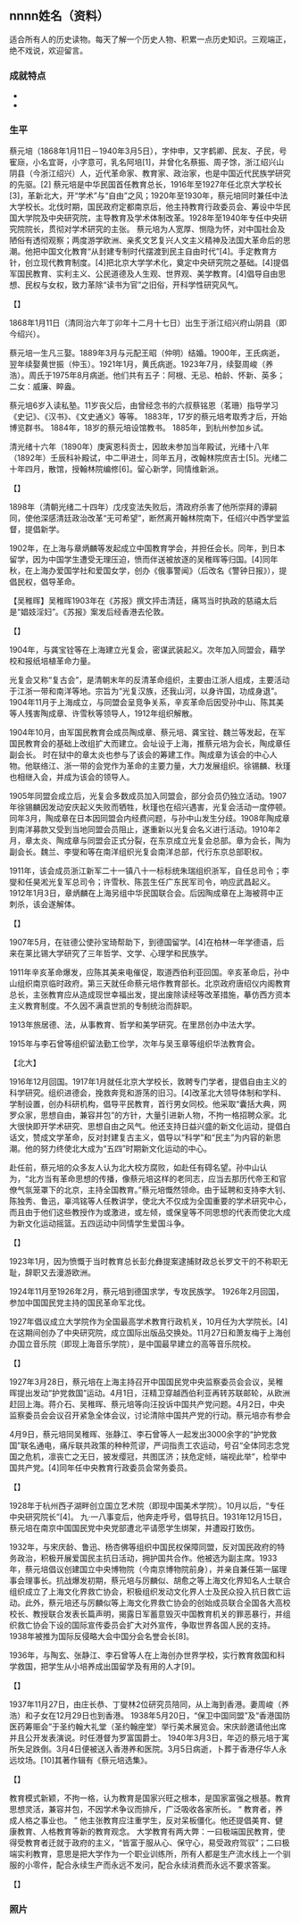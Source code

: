 ## nnnn姓名（资料）

适合所有人的历史读物。每天了解一个历史人物、积累一点历史知识。三观端正，绝不戏说，欢迎留言。  

### 成就特点

- ​
- ​


### 生平

蔡元培（1868年1月11日－1940年3月5日），字仲申，又字鹤卿、民友、孑民，号寉庼，小名宜哥，小字意可，乳名阿培[1]，并曾化名蔡振、周子馀，浙江绍兴山阴县（今浙江绍兴）人，近代革命家、教育家、政治家，也是中国近代民族学研究的先驱。[2]
蔡元培是中华民国首任教育总长，1916年至1927年任北京大学校长[3]，革新北大，开“学术”与“自由”之风；1920年至1930年，蔡元培同时兼任中法大学校长。北伐时期，国民政府定都南京后，他主持教育行政委员会、筹设中华民国大学院及中央研究院，主导教育及学术体制改革。1928年至1940年专任中央研究院院长，贯彻对学术研究的主张。
蔡元培为人宽厚、恻隐为怀，对中国社会及陋俗有透彻观察；两度游学欧洲、亲炙文艺复兴人文主义精神及法国大革命后的思潮。他把中国文化教育“从封建专制时代摆渡到民主自由时代”[4]。手定教育方针，创立现代教育制度。[4]把北京大学学术化，奠定中央研究院之基础。[4]提倡军国民教育、实利主义、公民道德及人生观、世界观、美学教育。[4]倡导自由思想、民权与女权，致力革除“读书为官”之旧俗，开科学性研究风气。



【】

1868年1月11日（清同治六年丁卯年十二月十七日）出生于浙江绍兴府山阴县（即今绍兴）。

蔡元培一生凡三娶。1889年3月与元配王昭（仲明）结婚。1900年，王氏病逝，翌年续娶黄世振（仲玉）。1921年1月，黄氏病逝。1923年7月，续娶周峻（养浩）。周氏于1975年8月病逝。他们共有五子：阿根、无忌、柏龄、怀新、英多；二女：威廉、睟盎。

蔡元培6岁入读私塾。11岁丧父后，由曾经念书的六叔蔡铭恩（茗珊）指导学习《史记》、《汉书》、《文史通义》等等。
1883年，17岁的蔡元培考取秀才后，开始博览群书。
1884年，18岁的蔡元培设馆教书。
1885年，到杭州参加乡试。

清光绪十六年（1890年）庚寅恩科贡士，因故未参加当年殿试，光绪十八年（1892年）壬辰科补殿试，中二甲进士，同年五月，改翰林院庶吉士[5]。光绪二十年四月，散馆，授翰林院编修[6]。留心新学，同情维新派。

【】

1898年（清朝光绪二十四年）戊戌变法失败后，清政府杀害了他所崇拜的谭嗣同，使他深感清廷政治改革“无可希望”，断然离开翰林院南下，任绍兴中西学堂监督，提倡新学。

1902年，在上海与章炳麟等发起成立中国教育学会，并担任会长。同年，到日本留学，因为中国学生遭受无理压迫，愤而伴送被放逐的吴稚晖等归国。[4]同年秋，在上海办爱国学社和爱国女学，创办《俄事警闻》（后改名《警钟日报》），提倡民权，倡导革命。

【吴稚晖】吴稚晖1903年在《苏报》撰文抨击清廷，痛骂当时执政的慈禧太后是“娼妓淫妇”。《苏报》案发后经香港去伦敦。

【】

1904年，与龚宝铨等在上海建立光复会，密谋武装起义。次年加入同盟会，藉学校和报纸培植革命力量。

光复会又称“复古会”，是清朝末年的反清革命组织，主要由江浙人组成，主要活动于江浙一带和南洋等地。宗旨为“光复汉族，还我山河，以身许国，功成身退”。1904年11月于上海成立，与同盟会呈竞争关系，辛亥革命后因受孙中山、陈其美等人残害陶成章、许雪秋等领导人，1912年组织解散。

1904年10月，由军国民教育会成员陶成章、蔡元培、龚宝铨、魏兰等发起，在军国民教育会的基础上改组扩大而建立。会址设于上海，推蔡元培为会长，陶成章任副会长。 时在狱中的章太炎也参与了该会的筹建工作。陶成章为该会的中心人物。他联络江、浙一带的会党作为革命的主要力量，大力发展组织。徐锡麟、秋瑾也相继入会，并成为该会的领导人。

1905年同盟会成立后，光复会多数成员加入同盟会，部分会员仍独立活动。1907年徐锡麟因发动安庆起义失败而牺牲，秋瑾也在绍兴遇害，光复会活动一度停顿。同年3月，陶成章在日本因同盟会内经费问题，与孙中山发生分歧。1908年陶成章到南洋募款又受到当地同盟会员阻止，遂重新以光复会名义进行活动。1910年2月，章太炎、陶成章与同盟会正式分裂，在东京成立光复会总部。章为会长，陶为副会长。魏兰、李燮和等在南洋组织光复会南洋总部，代行东京总部职权。

1911年，该会成员浙江新军二十一镇八十一标标统朱瑞组织浙军，自任总司令；李燮和任昊淞光复军总司令；许雪秋、陈芸生任广东民军司令，响应武昌起义。1912年1月3日，章炳麟在上海另组中华民国联合会。后因陶成章在上海被蒋中正刺杀，该会遂解体。

【】

1907年5月，在驻德公使孙宝琦帮助下，到德国留学。[4]在柏林一年学德语，后来在莱比锡大学研究了三年哲学、文学、心理学和民族学。

1911年辛亥革命爆发，应陈其美来电催促，取道西伯利亚回国。辛亥革命后，孙中山组织南京临时政府。第三天就任命蔡元培作教育部长。北京政府唐绍仪内阁教育总长，主张教育应从造成现世幸福出发，提出废除读经等改革措施，摹仿西方资本主义教育制度。不久因不满袁世凯的专制统治而辞职。

1913年旅居德、法，从事教育、哲学和美学研究。在里昂创办中法大学。

1915年与李石曾等组织留法勤工俭学，次年与吴玉章等组织华法教育会。

【北大】

1916年12月回国。1917年1月就任北京大学校长，敦聘专门学者，提倡自由主义的科学研究。组织进德会，挽救奔竞和游荡的旧习。[4]改革北大领导体制和学科、学制设置，创办科研机构，倡导平民教育，首行男女同校。他采取“囊括大典，网罗众家，思想自由，兼容并包”的方针，大量引进新人物，不拘一格招聘众家。北大很快即开学术研究、思想自由之风气。他还支持日益兴盛的新文化运动，提倡白话文，赞成文学革命，反对封建复古主义，倡导以“科学”和“民主”为内容的新思潮。他的努力终使北大成为“五四”时期新文化运动的中心。

赴任前，蔡元培的众多友人认为北大校方腐败，如赴任有碍名望。孙中山认为，“北方当有革命思想的传播，像蔡元培这样的老同志，应当去那历代帝王和官僚气氛笼罩下的北京，主持全国教育。”蔡元培慨然领命。由于延聘和支持李大钊、陈独秀、鲁迅，辜鸿铭等人任教讲学，使北大不仅成为全国重要的学术研究中心，而且由于他们这些教授作为或激进，或左倾，或保皇等不同思想的代表而使北大成为新文化运动摇篮。五四运动中同情学生爱国斗争。

【】

1923年1月，因为愤慨于当时教育总长彭允彝提案逮捕财政总长罗文干的不称职无耻，辞职又去漫游欧洲。

1924年11月至1926年2月，蔡元培到德国求学，专攻民族学。
1926年2月回国，参加中国国民党主持的国民革命军北伐。

1927年倡议成立大学院作为全国最高学术教育行政机关，10月任为大学院长。[4]在这期间创办了中央研究院，成立国际出版品交换处。11月27日和萧友梅于上海创办国立音乐院（即现上海音乐学院），是中国最早建立的高等音乐院校。

【】

1927年3月28日，蔡元培在上海主持召开中国国民党中央监察委员会会议，吴稚晖提出发动“护党救国”运动。4月1日，汪精卫穿越西伯利亚再转苏联邮轮，从欧洲赶回上海。蒋介石、吴稚晖、蔡元培等向汪投诉中国共产党问题。4月2日，中央监察委员会会议召开紧急全体会议，讨论清除中国共产党的行动。蔡元培亦有参会

4月9日，蔡元培同吴稚晖、张静江、李石曾等人一起发出3000余字的“护党救国”联名通电，痛斥联共政策的种种荒谬，严词指责工农运动，号召“全体同志念党国之危机，凛丧亡之无日，披发缨冠，共图匡济；扶危定倾，端视此举”，检举中国共产党。[4]同年任中央教育行政委员会常务委员。

【】

1928年于杭州西子湖畔创立国立艺术院（即现中国美术学院）。10月以后，“专任中央研究院长”[4]。
九·一八事变后，他奔走呼号，倡导抗日。1931年12月15日，蔡元培在南京中国国民党中央党部遭北平请愿学生绑架，并遭殴打致伤。

1932年，与宋庆龄、鲁迅、杨杏佛等组织中国民权保障同盟，反对国民政府的特务政治，积极开展爱国民主抗日活动，拥护国共合作。他被选为副主席。1933年，蔡元培倡议创建国立中央博物院（今南京博物院前身），并亲自兼任第一届理事会理事长。抗战爆发初期，蔡元培与厉麟似、胡愈之等上海文化界知名人士联合组织成立了上海文化界救亡协会，积极组织发动文化界人士及民众投入抗日救亡运动。此外，蔡元培还与厉麟似等上海文化界救亡协会的创始成员联合全国各大高校校长、教授联合发表长篇声明，揭露日军蓄意毁灭中国教育机关的罪恶暴行，并组织救亡协会下设的国际宣传委员会扩大对外宣传，争取世界各国人民的支持。1938年被推为国际反侵略大会中国分会名誉会长[8]。

1936年，与陶玄、张静江、李石曾等人在上海创办世界学校，实行教育救国和科学救国，把学生从小培养成出国留学及有用的人才[9]。

【】

1937年11月27日，由庄长恭、丁燮林2位研究员陪同，从上海到香港。妻周峻（养浩）和子女在12月29日也到香港。
1938年5月20日，“保卫中国同盟”及“香港国防医药筹赈会”于圣约翰大礼堂（圣约翰座堂）举行美术展览会。宋庆龄邀请他出席并且公开发表演说。时任港督为罗富国爵士。
1940年3月3日，年迈的蔡元培于寓所失足跌倒。3月4日便被送入香港养和医院。3月5日病逝，卜葬于香港仔华人永远坟场。[10]其著作辑有《蔡元培选集》。

【】

教育模式新颖，不拘一格，认为教育是国家兴旺之根本，是国家富强之根基。教育思想灵活，兼容并包，不因学术争议而排斥，广泛吸收各家所长。
“	教育者，养成人格之事业也。	”
他主张教育应注重学生，反对呆板僵化。他还提倡美育、健康教育、人格教育等新的教育观念。
大学教育有两大弊：一曰极端国民教育，使得受教育者迁就于政府的主义，“皆富于服从心、保守心，易受政府驾驭”；二曰极端实利教育，意思是把大学作为一个职业训练所，所有人都是生产流水线上一个驯服的小零件，配合永续生产而永远不发问，配合永续消费而永远不要求答案。



【】

### 照片

